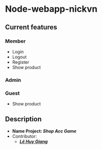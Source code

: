 # Node-webapp-nickvn
## Current features

### Member
* Login
* Logout
* Register
* Show product

### Admin

### Guest
* Show product

## Description
* **Name Project: _Shop Acc Game_**
* Contributor:
  * **_[Lê Huy Giang](https://github.com/lehuygiang28)_**
